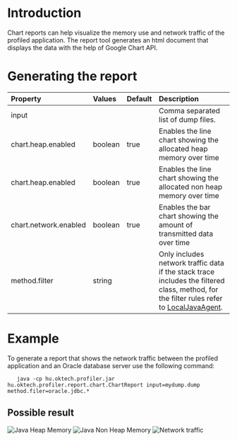 # Introduction #

Chart reports can help visualize the memory use and network traffic of the profiled application. The report tool generates an html document that displays the data with the help of Google Chart API.

# Generating the report #

| **Property** | **Values** | **Default** | **Description** |
|:-------------|:-----------|:------------|:----------------|
| input        |            |             | Comma separated list of dump files. |
| chart.heap.enabled | boolean    | true        | Enables the line chart showing the allocated heap memory over time |
| chart.heap.enabled | boolean    | true        | Enables the line chart showing the allocated non heap memory over time |
| chart.network.enabled | boolean    | true        | Enables the bar chart showing the amount of transmitted data over time |
| method.filter | string     |             | Only includes network traffic data if the stack trace includes the filtered class, method, for the filter rules refer to [LocalJavaAgent](LocalJavaAgent.md). |

# Example #

To generate a report that shows the network traffic  between the profiled application and an Oracle database server use the following command:

```
   java -cp hu.oktech.profiler.jar hu.oktech.profiler.report.chart.ChartReport input=mydump.dump method.filer=oracle.jdbc.*
```

## Possible result ##

<img src='http://chart.apis.google.com/chart?chs=800x300&cht=lc&chxt=y,x,y&chxl=1:|11:49:44:464|11:51:06:428|11:52:28:392|11:53:50:357|11:55:12:321|2:||[MiB]|&chxr=0,0,114&chtt=Java Heap Memory&chds=0,114&chd=t:14,12,9,10,14,18,16,16,26,38,54,17,36,38,35,53,39,45,47,50,52,56,66,49,52,57,57,60,56,57,64,68,80,58,65,48,63,67,80,82,81,76,85,88,78,81,82,85,93,91,83,96,101,108,111,114,76,81,87,90,99,82,94,107,94,81,93,102,92,80,91,102,111,81,93,107,76,87,98,107,80,89,100,111,82,94,103,77,88,98,109,84,94,105,83,96,89,84,93,88,83,92,88,82,92,88,82,94,88,84,95,90,87,97,92,90,84,90,99,82,94,79,90,99,86,95,81,92,77,89,99,86,97,83,94,79,94,81,92,89,88,87,85,96,82,91,91,88,86,85,94,93,90,88,87,96,82,92,88,93,91,89,98,84,94,92,89,99,85,95,80,91,100,86,96,80,91,101,89,87,86,96,94,91,88,86,96,94,91,88,86,96,94,91,88,87,96,94,92,88&nonsense=heapchart.png' alt='Java Heap Memory' />

<img src='http://chart.apis.google.com/chart?chs=800x300&cht=lc&chxt=y,x,y&chxl=1:|11:49:44:464|11:51:06:428|11:52:28:392|11:53:50:357|11:55:12:321|2:||[MiB]|&chxr=0,0,58&chtt=Java Non Heap Memory&chds=0,58&chd=t:6,7,7,10,13,14,16,18,19,20,21,21,22,24,25,27,27,27,27,27,27,27,28,28,30,31,32,32,32,32,34,36,38,39,41,42,42,42,43,44,45,46,47,48,49,49,49,50,50,52,52,53,53,53,53,53,54,54,54,54,54,55,55,55,55,55,55,55,55,55,55,55,55,55,55,55,55,55,55,55,55,55,55,55,55,55,55,55,55,56,56,56,56,56,56,56,56,56,56,56,56,56,56,56,56,56,56,56,56,56,56,56,56,56,56,57,57,57,57,57,57,57,57,57,57,57,57,57,57,57,57,57,57,57,57,57,57,57,57,57,57,57,57,57,57,57,57,57,57,57,57,57,57,57,57,57,58,58,58,58,58,58,58,58,58,58,58,58,58,58,58,58,58,58,58,58,58,58,58,58,58,58,58,58,58,58,58,58,58,58,58,58,58,58,58,58,58,58,58,58&nonsense=nonheapchart.png' alt='Java Non Heap Memory' />

<img src='http://chart.apis.google.com/chart?chs=800x300&cht=bvg&chxt=y,x,y&chxl=1:|11:50:48:820||||||||||||||||||||||||||||||||||||||||11:51:57:920||||||||||||||||||||||||||||||||||||||||11:53:07:21||||||||||||||||||||||||||||||||||||||||11:54:16:122||||||||||||||||||||||||||||||||||||||||11:55:25:222||||||||||||||||||||||||||||||||||||||||2:||[KiB]|&chxr=0,0,89&chtt=Network traffic&chds=0,89&chbh=4,0,0&chd=t:5,0,55,0,0,0,0,0,7,0,0,0,1,0,20,0,0,0,0,1,3,1,4,4,0,6,4,0,8,4,4,2,47,58,76,89,9,17,8,16,18,17,16,17,9,8,17,16,16,18,16,10,16,8,17,16,16,17,17,2,16,16,17,17,16,16,13,13,7,17,16,17,17,9,7,18,17,17,16,17,17,16,0,17,17,16,17,16,16,2,16,16,18,17,16,17,0,17,17,16,16,18,16,0,17,16,18,16,17,17,9,8,17,17,17,17,17,16,1,17,16,17,17,18,17,8,8,18,17,16,17,17,18,0,17,17,17,16,17,16,1,17,16,17,17,17,16,11,6,17,17,17,16,18,16,0,18,17,17,17,17,11,15,8,17,16,17,17,16,17,1,18,17,17,16,17,17,0,17,18,16,16,17,17,0,17,17,17,18,17,17,16,1,17,16,16,17,17,16,1&nonsense=network.png' alt='Network traffic' />